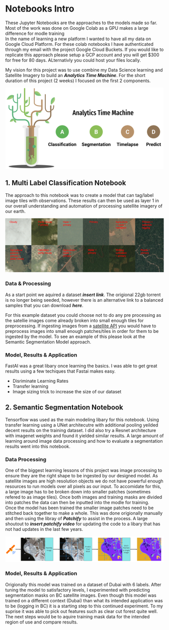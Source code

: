 # Notebooks Intro
These Jupyter Notebooks are the approaches to the models made so far. <br>
Most of the work was done on Google Colab as a GPU makes a large difference for modle training
<br>
In the name of learning a new platform I wanted to have all my data on Google Cloud Platform. For these colab notebooks I have authenticated through my email with the project Google Cloud Buckets. If you would like to replicate this approach please setup a GCP account and you will get $300 for free for 80 days. ALternativly you could host your files locally. 

My vision for this project was to use combine my Data Science learning and Satellite Imagery to build an ***Analytics Time Machine***. For the short duration of this project (2 weeks) I focused on the first 2 components. 

![Project Vision](../../output/content/vision_1.PNG)

## 1. Multi Label Classification Notebook
The approach to this notebook was to create a model that can tag/label image tiles with observations. These results can then be used as layer 1 in our overall understanding and automation of processing satellite imagery of our earth.

![MLC Example](../../output/content/MLC_example_1.png)


### **Data & Processing**
As a start point we aquired a dataset ***insert link***. The origional 22gb torrent is no longer being seeded, however there is an alternative link to a balanced samples that you can download ***here***. <br>

For this example dataset you could choose not to do any pre processing as the satellie images come already broken into small enough tiles for preprocessing. If ingesting images from a [satellite API](https://www.programmableweb.com/news/top-10-satellites-apis/brief/2020/06/14) you would have to preprocess images into small enough patches/tiles in order for them to be ingested by the model. To see an example of this please look at the Semantic Segmentation Model approach. 

### Model, Results & Application
FastAI was a great libary once learning the basics. I was able to get great results using a few techiques that Fastai makes easy. 
- Disriminate Learning Rates
- Transfer learning
- Image sizing trick to increase the size of our dataset

## 2. Semantic Segmentation Notebook
Tensorflow was used as the main modeling libary for this notebook. Using transfer learning using a UNet architecutre with additional pooling yeilded decent results on the training dataset. I did also try a Resnet architecture with imagenet weights and found it yielded similar results. A large amount of learning around image data processing and how to evaluate a segmentation results went into this notebook. 
<br>

### Data Processing 
One of the biggest learning lessons of this project was image processing to ensure they are the right shape to be ingested by our designed model. As satellite images are high resolution objects we do not have powerful enough resources to run models over all pixels as our input. To accomidate for this, a large image has to be broken down into smaller patches (sometimes refered to as image tiles). Once both images and training masks are divided into patches the data can then be inputted into the modle for training. 
<br>
Once the model has been trained the smaller image patches need to be stitched back together to make a whole. This was done origionally manually and then using the libray of ***Patchify*** to assist in the process. A large shoutout to ***insert patchify video*** for updating the code to a libary that has not had updates in the last few years. 

![Image Processing](../../output/content/Data_process_1.jpg)

### Model, Results & Application 
Origionally this model was trained on a dataset of Dubai with 6 labels. After tuning the model to satisfactory levels, I experimented with predicting segmentation masks on BC satellite images. Even though this model was trained on a different context (Dubai) than what its intended application was to be (logging in BC) it is a starting step to this continued experiment. To my suprise it was able to pick out features such as clear cut forest quite well. The next steps would be to aquire training mask data for the intended region of use and compare results. 

